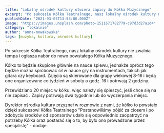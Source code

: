 ```yaml
---
title: "Lokalny ośrodek kultury otwiera zapisy do Kółka Muzycznego"
excerpt: "Po sukcesie Kółka Teatralnego, nasz lokalny ośrodek kultury nie zwalnia tempa i ogłasza nabór do nowo powstałego Kółka Muzycznego."
publishDate: "2021-03-05T13:53:00.000Z"
image: "https://images.unsplash.com/photo-1511671782779-c97d3d27a1d4"
category: "lokalnie"
author: "anna-nowakowska"
tags: [muzyka, kultura, ośrodek kultury]
---
```


Po sukcesie Kółka Teatralnego, nasz lokalny ośrodek kultury nie zwalnia tempa i ogłasza nabór do nowo powstałego Kółka Muzycznego.

Kółko to będzie skupione głównie na nauce śpiewu, jednakże oprócz tego będzie można spróbować sił w nauce gry na instrumentach, takich jak gitara czy keyboard. Zajęcia są skierowane dla grupy wiekowej 8-16 i będą one organizowane co tydzień w soboty o godz. 16 i potrwają 2 godziny.

Przewidziano 20 miejsc w kółku, więc należy się śpieszyć, jeśli chce się na nie zapisać . Zapisy potrwają dwa tygodnie lub do wyczerpania miejsc.

Dyrektor ośrodka kultury przyznał w rozmowie z nami, że kółko to powstało dzięki sukcesowi Kółka Teatralnego "Postanowiliśmy pójść za ciosem i po zdobyciu środków od sponsorów udało się odpowiednio zaopatrzyć na potrzeby Kółka oraz postarać się o to, by było ono prowadzone przez specjalistę" - dodaje.


